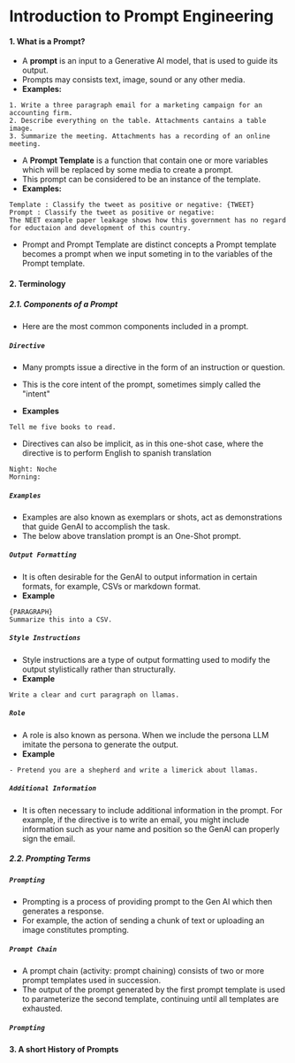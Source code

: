 # Introduction to Prompt Engineering
#### 1. What is a Prompt?
- A **prompt** is an input to a Generative AI model, that is used to guide its output.
- Prompts may consists text, image, sound or any other media.
- **Examples:**
```
1. Write a three paragraph email for a marketing campaign for an accounting firm.
2. Describe everything on the table. Attachments cantains a table image.
3. Summarize the meeting. Attachments has a recording of an online meeting. 
```
- A **Prompt Template** is a function that contain one or more variables which will be replaced by some media to create a prompt.
- This prompt can be considered to be an instance of the template.
- **Examples:**
```
Template : Classify the tweet as positive or negative: {TWEET}
Prompt : Classify the tweet as positive or negative:
The NEET example paper leakage shows how this government has no regard for eductaion and development of this country. 
```
- Prompt and Prompt Template are distinct concepts a Prompt template becomes a prompt when we input someting in to the variables of the Prompt template. 

#### 2. Terminology 
##### 2.1. Components of a Prompt 
- Here are the most common components included in a prompt.

##### `Directive`
    
- Many prompts issue a directive in the form of an instruction or question.
- This is the core intent of the prompt, sometimes simply called the "intent"

- **Examples**
```
Tell me five books to read. 
```

- Directives can also be implicit, as in this one-shot case, where the directive is to perform English to spanish translation
```
Night: Noche
Morning:
```

##### `Examples`

- Examples are also known as exemplars or shots, act as demonstrations that guide GenAI to accomplish the task.
- The below above translation prompt is an One-Shot prompt.

##### `Output Formatting`

- It is often desirable for the GenAI to output information in certain formats, for example, CSVs or markdown format.
- **Example**
```
{PARAGRAPH}
Summarize this into a CSV.
```

##### `Style Instructions`
- Style instructions are a type of output formatting used to modify the output stylistically rather than structurally.
- **Example**
```
Write a clear and curt paragraph on llamas.
```
##### `Role`
- A role is also known as persona. When we include the persona LLM imitate the persona to generate the output.
- **Example**
```
- Pretend you are a shepherd and write a limerick about llamas.
```
##### `Additional Information`
- It is often necessary to include additional information in the prompt. For example, if the directive is to write an email, you might include information such as your name and position so the GenAI can properly sign the email.

##### 2.2. Prompting Terms 
##### `Prompting`
- Prompting is a process of providing prompt to the Gen AI which then generates a response.
- For example, the action of sending a chunk of text or uploading an image constitutes prompting.
##### `Prompt Chain`
- A prompt chain (activity: prompt chaining) consists of two or more prompt templates used in succession.
- The output of the prompt generated by the first prompt template is used to parameterize the second template, continuing until all templates are exhausted. 
##### `Prompting`

#### 3. A short History of Prompts 
